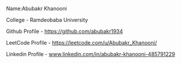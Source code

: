 Name:Abubakr Khanooni

College - Ramdeobaba University

Github Profile - https://github.com/abubakr1934

LeetCode Profile - https://leetcode.com/u/Abubakr_Khanooni/

Linkedin Profile - www.linkedin.com/in/abubakr-khanooni-485791229
